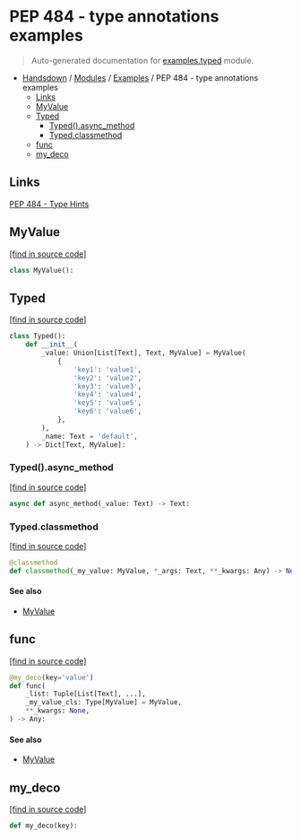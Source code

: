# PEP 484 - type annotations examples

> Auto-generated documentation for [examples.typed](https://github.com/vemel/handsdown/blob/master/examples/typed.py) module.

- [Handsdown](../README.md#-handsdown---python-documentation-generator) / [Modules](../MODULES.md#modules) / [Examples](index.md#examples) / PEP 484 - type annotations examples
    - [Links](#links)
    - [MyValue](#myvalue)
    - [Typed](#typed)
        - [Typed().async_method](#typedasync_method)
        - [Typed.classmethod](#typedclassmethod)
    - [func](#func)
    - [my_deco](#my_deco)

## Links

[PEP 484 - Type Hints](https://www.python.org/dev/peps/pep-0484/)

## MyValue

[[find in source code]](https://github.com/vemel/handsdown/blob/master/examples/typed.py#L12)

```python
class MyValue():
```

## Typed

[[find in source code]](https://github.com/vemel/handsdown/blob/master/examples/typed.py#L16)

```python
class Typed():
    def __init__(
        _value: Union[List[Text], Text, MyValue] = MyValue(
            {
                'key1': 'value1',
                'key2': 'value2',
                'key3': 'value3',
                'key4': 'value4',
                'key5': 'value5',
                'key6': 'value6',
            },
        ),
        _name: Text = 'default',
    ) -> Dict[Text, MyValue]:
```

### Typed().async_method

[[find in source code]](https://github.com/vemel/handsdown/blob/master/examples/typed.py#L38)

```python
async def async_method(_value: Text) -> Text:
```

### Typed.classmethod

[[find in source code]](https://github.com/vemel/handsdown/blob/master/examples/typed.py#L34)

```python
@classmethod
def classmethod(_my_value: MyValue, *_args: Text, **_kwargs: Any) -> None:
```

#### See also

- [MyValue](#myvalue)

## func

[[find in source code]](https://github.com/vemel/handsdown/blob/master/examples/typed.py#L46)

```python
@my_deco(key='value')
def func(
    _list: Tuple[List[Text], ...],
    _my_value_cls: Type[MyValue] = MyValue,
    **_kwargs: None,
) -> Any:
```

#### See also

- [MyValue](#myvalue)

## my_deco

[[find in source code]](https://github.com/vemel/handsdown/blob/master/examples/typed.py#L42)

```python
def my_deco(key):
```
